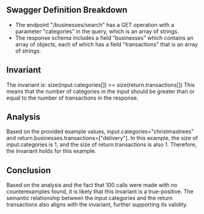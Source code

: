 ## Swagger Definition Breakdown
- The endpoint "/businesses/search" has a GET operation with a parameter "categories" in the query, which is an array of strings.
- The response schema includes a field "businesses" which contains an array of objects, each of which has a field "transactions" that is an array of strings.

## Invariant
The invariant is: size(input.categories[]) >= size(return.transactions[])
This means that the number of categories in the input should be greater than or equal to the number of transactions in the response.

## Analysis
Based on the provided example values, input.categories="christmastrees" and return.businesses.transactions=["delivery"]. In this example, the size of input.categories is 1, and the size of return.transactions is also 1. Therefore, the invariant holds for this example.

## Conclusion
Based on the analysis and the fact that 100 calls were made with no counterexamples found, it is likely that this invariant is a true-positive. The semantic relationship between the input categories and the return transactions also aligns with the invariant, further supporting its validity.
